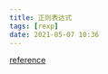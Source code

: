 ```yaml
---
title: 正则表达式
tags: [rexp]
date: 2021-05-07 10:36
---
```


[reference](https://www.runoob.com/regexp/regexp-metachar.html)
